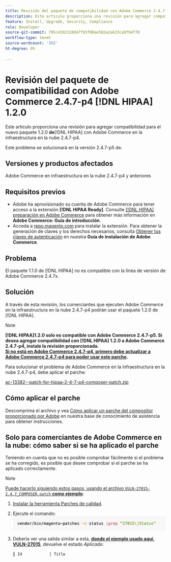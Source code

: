 ```yaml
---
title: Revisión del paquete de compatibilidad con Adobe Commerce 2.4.7-p4 [!DNL HIPAA] 1.2.0
description: Este artículo proporciona una revisión para agregar compatibilidad para el nuevo  [!DNL HIPAA] paquete 1.2.0 con Adobe Commerce en la infraestructura en la nube 2.4.7-p4
feature: Install, Upgrade, Security, Compliance
role: Developer
source-git-commit: 705c43d2328d47fb5f00ae582a2a623ca9f94f70
workflow-type: tm+mt
source-wordcount: '352'
ht-degree: 0%

---
```


# Revisión del paquete de compatibilidad con Adobe Commerce 2.4.7-p4 [!DNL HIPAA] 1.2.0

Este artículo proporciona una revisión para agregar compatibilidad para el nuevo paquete 1.2.0 **de**[!DNL HIPAA] con Adobe Commerce en la infraestructura en la nube 2.4.7-p4.

Este problema se solucionará en la versión 2.4.7-p5 de.

## Versiones y productos afectados

Adobe Commerce en infraestructura en la nube 2.4.7-p4 y anteriores

## Requisitos previos

* Adobe ha aprovisionado su cuenta de Adobe Commerce para tener acceso a la extensión **[!DNL HIPAA Ready]**. Consulte [[!DNL HIPAA] preparación en Adobe Commerce](https://experienceleague.adobe.com/en/docs/commerce-admin/start/compliance/hipaa-ready-service/overview) para obtener más información en **Adobe Commerce: Guía de introducción**.
* Acceda a [repo.magento.com](https://repo.magento.com) para instalar la extensión. Para obtener la generación de claves y los derechos necesarios, consulta [Obtener tus claves de autenticación](https://experienceleague.adobe.com/en/docs/commerce-operations/installation-guide/prerequisites/authentication-keys) en nuestra **Guía de instalación de Adobe Commerce**.

## Problema

El paquete 1.1.0 de [!DNL HIPAA] no es compatible con la línea de versión de Adobe Commerce 2.4.7x.

## Solución

A través de esta revisión, los comerciantes que ejecuten Adobe Commerce en la infraestructura en la nube 2.4.7-p4 podrán usar el paquete 1.2.0 de [!DNL HIPAA].

>[!NOTE]
>
>**[!DNL HIPAA]1.2.0 solo es compatible con Adobe Commerce 2.4.7-p5. Si desea agregar compatibilidad con [!DNL HIPAA] 1.2.0 a Adobe Commerce 2.4.7-p4, instale la revisión proporcionada.<br><u>Si no está en Adobe Commerce 2.4.7-p4, primero debe actualizar a Adobe Commerce 2.4.7-p4 para poder usar este parche</u>.**

Para solucionar el problema de Adobe Commerce en la infraestructura en la nube 2.4.7-p4, debe aplicar el parche:

[ac-13382--patch-for-hipaa-2-4-7-p4-composer-patch.zip](assets/ac-13382--patch-for-hipaa-2-4-7-p4-composer-patch.zip)

## Cómo aplicar el parche

Descomprima el archivo y vea [Cómo aplicar un parche del compositor proporcionado por Adobe](https://experienceleague.adobe.com/docs/commerce-knowledge-base/kb/how-to/how-to-apply-a-composer-patch-provided-by-magento.html) en nuestra base de conocimiento de asistencia para obtener instrucciones.

## Solo para comerciantes de Adobe Commerce en la nube: cómo saber si se ha aplicado el parche

Teniendo en cuenta que no es posible comprobar fácilmente si el problema se ha corregido, es posible que desee comprobar si el parche se ha aplicado correctamente.

>[!NOTE]
>
><u>Puede hacerlo siguiendo estos pasos, usando el archivo `VULN-27015-2.4.7_COMPOSER.patch` **como ejemplo**</u>:

1. [Instalar la herramienta Parches de calidad](https://experienceleague.adobe.com/docs/commerce-operations/tools/quality-patches-tool/usage.html).
1. Ejecute el comando:<br>
   ![cve-2024-34102-tell-if-patch-applied-code](assets/cve-2024-34102-tell-if-patch-applied-code.png)
1. Debería ver una salida similar a esta, **<u>donde el ejemplo usado aquí, VULN-27015</u>**, devuelve el estado *Aplicado*:

   ```bash
   ║ Id            │ Title                                                        │ Category        │ Origin                 │ Status      │ Details                                          ║ ║ N/A           │ ../m2-hotfixes/VULN-27015-2.4.7_COMPOSER_patch.patch      │ Other           │ Local                  │ Applied     │ Patch type: Custom                                
   ```

<!-- For Step 2:
     ```bash
    vendor/bin/magento-patches -n status |grep "27015\|Status"
     ```
-->

